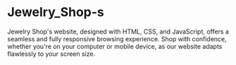 # Jewelry_Shop-s
Jewelry Shop's website, designed with HTML, CSS, and JavaScript, offers a seamless and fully responsive browsing experience. Shop with confidence, whether you're on your computer or mobile device, as our website adapts flawlessly to your screen size.
